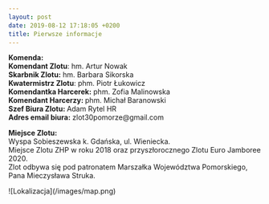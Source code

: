 ```yaml
---
layout: post
date: 2019-08-12 17:18:05 +0200
title: Pierwsze informacje
---
```

<p><strong>Komenda:</strong><br />
<strong>Komendant Zlotu</strong>: hm. Artur Nowak<br />
<strong>Skarbnik Zlotu:</strong>&nbsp;hm. Barbara Sikorska<br />
<strong>Kwatermistrz Zlotu</strong>: phm. Piotr Łukowicz<br />
<strong>Komendantka Harcerek:</strong>&nbsp;phm. Zofia Malinowska<br />
<strong>Komendant Harcerzy:&nbsp;</strong>phm. Michał Baranowski<br />
<strong>Szef Biura Zlotu:&nbsp;</strong>Adam Rytel HR<br />
<strong>Adres email biura:</strong>&nbsp;zlot30pomorze@gmail.com</p>
<p><strong>Miejsce Zlotu:<br /></strong>
Wyspa Sobieszewska k. Gdańska, ul. Wieniecka.<br/>
Miejsce Zlotu ZHP w roku 2018 oraz przyszłorocznego Zlotu Euro Jamboree 2020. <br/>
Zlot odbywa się pod patronatem Marszałka Województwa Pomorskiego, Pana Mieczysława Struka.</p>
![Lokalizacja](/images/map.png)
